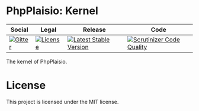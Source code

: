 # PhpPlaisio: Kernel

<table>
<thead>
<tr>
<th>Social</th>
<th>Legal</th>
<th>Release</th>
<th>Code</th>
</tr>
</thead>
<tbody>
<tr>
<td>
<a href="https://gitter.im/PhpPlaisio/PhpPlaisio"><img src="https://badges.gitter.im/PhpPlaisio/PhpPlaisio.svg" alt="Gitter"/></a>
</td>
<td>
<a href="https://packagist.org/packages/plaisio/kernel"><img src="https://poser.pugx.org/plaisio/kernel/license" alt="License"/></a>
</td>
<td>
<a href="https://packagist.org/packages/plaisio/kernel"><img src="https://poser.pugx.org/plaisio/kernel/v/stable" alt="Latest Stable Version"/></a>
</td>
<td>
<a href="https://scrutinizer-ci.com/g/PhpPlaisio/kernel/?branch=master"><img src="https://scrutinizer-ci.com/g/PhpPlaisio/kernel/badges/quality-score.png?b=master" alt="Scrutinizer Code Quality"/></a>
</td>
</tr>
</tbody>
</table>

The kernel of PhpPlaisio.

#  License

This project is licensed under the MIT license.

